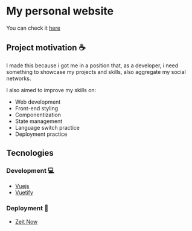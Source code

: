 # My personal website

You can check it [here](https://felipends.now.sh)

## Project motivation ☕

I made this because i got me in a position that, as a developer, i need something to showcase my projects and skills, also aggregate my social networks.

I also aimed to improve my skills on:

 - Web development
 - Front-end styling
 - Componentization
 - State management
 - Language switch practice
 - Deployment practice

## Tecnologies 

### Development :computer:

 - [Vuejs](https://vuejs.org)
 - [Vuetify](https://vuetifyjs.com)

### Deployment :rocket:

 - [Zeit Now](https://now.sh)
